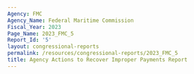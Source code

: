 ```yaml
---
Agency: FMC
Agency_Name: Federal Maritime Commission
Fiscal_Year: 2023
Page_Name: 2023_FMC_5
Report_Id: '5'
layout: congressional-reports
permalink: /resources/congressional-reports/2023_FMC_5
title: Agency Actions to Recover Improper Payments Report
---
```

